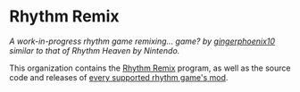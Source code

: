 # Rhythm Remix
_A work-in-progress rhythm game remixing... game? by [gingerphoenix10](https://github.com/gingerphoenix10) similar to that of Rhythm Heaven by Nintendo._

This organization contains the [Rhythm Remix](https://github.com/Rhythm-Remix/Rhythm-Remix) program, as well as the source code and releases of [every supported rhythm game's mod](https://github.com/orgs/Rhythm-Remix/repositories).
